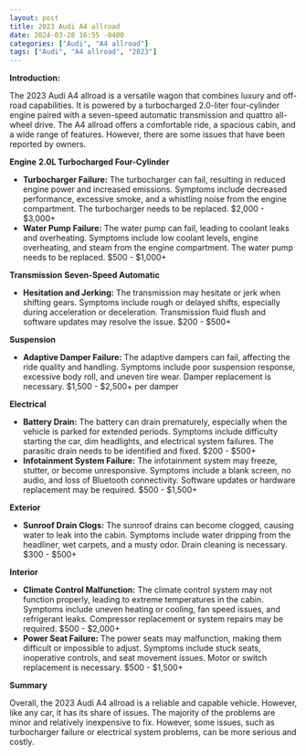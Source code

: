 ```yaml
---
layout: post
title: 2023 Audi A4 allroad
date: 2024-03-28 16:55 -0400
categories: ["Audi", "A4 allroad"]
tags: ["Audi", "A4 allroad", "2023"]
---
```

**Introduction:**

The 2023 Audi A4 allroad is a versatile wagon that combines luxury and off-road capabilities. It is powered by a turbocharged 2.0-liter four-cylinder engine paired with a seven-speed automatic transmission and quattro all-wheel drive. The A4 allroad offers a comfortable ride, a spacious cabin, and a wide range of features. However, there are some issues that have been reported by owners.

**Engine**
**2.0L Turbocharged Four-Cylinder**

* **Turbocharger Failure:** The turbocharger can fail, resulting in reduced engine power and increased emissions. Symptoms include decreased performance, excessive smoke, and a whistling noise from the engine compartment. The turbocharger needs to be replaced. $2,000 - $3,000+
* **Water Pump Failure:** The water pump can fail, leading to coolant leaks and overheating. Symptoms include low coolant levels, engine overheating, and steam from the engine compartment. The water pump needs to be replaced. $500 - $1,000+

**Transmission**
**Seven-Speed Automatic**

* **Hesitation and Jerking:** The transmission may hesitate or jerk when shifting gears. Symptoms include rough or delayed shifts, especially during acceleration or deceleration. Transmission fluid flush and software updates may resolve the issue. $200 - $500+

**Suspension**

* **Adaptive Damper Failure:** The adaptive dampers can fail, affecting the ride quality and handling. Symptoms include poor suspension response, excessive body roll, and uneven tire wear. Damper replacement is necessary. $1,500 - $2,500+ per damper

**Electrical**

* **Battery Drain:** The battery can drain prematurely, especially when the vehicle is parked for extended periods. Symptoms include difficulty starting the car, dim headlights, and electrical system failures. The parasitic drain needs to be identified and fixed. $200 - $500+
* **Infotainment System Failure:** The infotainment system may freeze, stutter, or become unresponsive. Symptoms include a blank screen, no audio, and loss of Bluetooth connectivity. Software updates or hardware replacement may be required. $500 - $1,500+

**Exterior**

* **Sunroof Drain Clogs:** The sunroof drains can become clogged, causing water to leak into the cabin. Symptoms include water dripping from the headliner, wet carpets, and a musty odor. Drain cleaning is necessary. $300 - $500+

**Interior**

* **Climate Control Malfunction:** The climate control system may not function properly, leading to extreme temperatures in the cabin. Symptoms include uneven heating or cooling, fan speed issues, and refrigerant leaks. Compressor replacement or system repairs may be required. $500 - $2,000+
* **Power Seat Failure:** The power seats may malfunction, making them difficult or impossible to adjust. Symptoms include stuck seats, inoperative controls, and seat movement issues. Motor or switch replacement is necessary. $500 - $1,500+

**Summary**

Overall, the 2023 Audi A4 allroad is a reliable and capable vehicle. However, like any car, it has its share of issues. The majority of the problems are minor and relatively inexpensive to fix. However, some issues, such as turbocharger failure or electrical system problems, can be more serious and costly.
